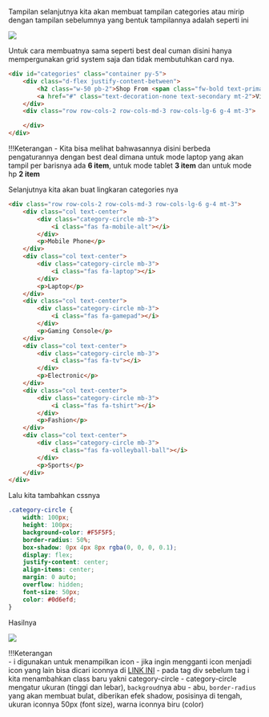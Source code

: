 Tampilan selanjutnya kita akan membuat tampilan categories atau mirip dengan tampilan sebelumnya yang bentuk tampilannya adalah seperti ini  
  
![](https://i.ibb.co.com/rM7bs0R/pkr43.png)
  
Untuk cara membuatnya sama seperti best deal cuman disini hanya mempergunakan grid system saja dan tidak membutuhkan card nya.   
  
```html title="index.html"
<div id="categories" class="container py-5">
    <div class="d-flex justify-content-between">
        <h2 class="w-50 pb-2">Shop From <span class="fw-bold text-primary">Top Categories</span></h2>
        <a href="#" class="text-decoration-none text-secondary mt-2">View All ></a>
    </div>
    <div class="row row-cols-2 row-cols-md-3 row-cols-lg-6 g-4 mt-3">

    </div>
</div>
```  
  
!!!Keterangan
    - Kita bisa melihat bahwasannya disini berbeda pengaturannya dengan best deal dimana untuk mode laptop yang akan tampil per barisnya ada **6 item**, untuk mode tablet **3 item** dan untuk mode hp **2 item**  
      
Selanjutnya kita akan buat lingkaran categories nya  

```html title="index.html" hl_lines="2 3 4 5 6 7 8 9 10 11 12 13 14 15 16 17 18 19 20 21 22 23 24 25 26 27 28 29 30 31 32 33 34 35 36 37"
<div class="row row-cols-2 row-cols-md-3 row-cols-lg-6 g-4 mt-3">
    <div class="col text-center">
        <div class="category-circle mb-3">
            <i class="fas fa-mobile-alt"></i>
        </div>
        <p>Mobile Phone</p>
    </div>
    <div class="col text-center">
        <div class="category-circle mb-3">
            <i class="fas fa-laptop"></i>
        </div>
        <p>Laptop</p>
    </div>
    <div class="col text-center">
        <div class="category-circle mb-3">
            <i class="fas fa-gamepad"></i>
        </div>
        <p>Gaming Console</p>
    </div>
    <div class="col text-center">
        <div class="category-circle mb-3">
            <i class="fas fa-tv"></i>
        </div>
        <p>Electronic</p>
    </div>
    <div class="col text-center">
        <div class="category-circle mb-3">
            <i class="fas fa-tshirt"></i>
        </div>
        <p>Fashion</p>
    </div>
    <div class="col text-center">
        <div class="category-circle mb-3">
            <i class="fas fa-volleyball-ball"></i>
        </div>
        <p>Sports</p>
    </div>
</div>
```  
  
Lalu kita tambahkan cssnya  
  
```css title="style.css"
.category-circle {
    width: 100px;
    height: 100px;
    background-color: #F5F5F5;
    border-radius: 50%;
    box-shadow: 0px 4px 8px rgba(0, 0, 0, 0.1);
    display: flex;
    justify-content: center;
    align-items: center;
    margin: 0 auto;
    overflow: hidden;
    font-size: 50px;
    color: #0d6efd;
}
```  
  
Hasilnya  
    
![](https://i.ibb.co.com/rM7bs0R/pkr43.png)
  
!!!Keterangan  
    - i digunakan untuk menampilkan icon
    - jika ingin mengganti icon menjadi icon yang lain bisa dicari iconnya di [LINK INI](https://fontawesome.com/v5/search)
    - pada tag div sebelum tag i kita menambahkan class baru yakni category-circle
    - category-circle mengatur ukuran (tinggi dan lebar), `backgroud`nya abu - abu, `border-radius` yang akan membuat bulat, diberikan efek shadow, posisinya di tengah, ukuran iconnya 50px (font size), warna iconnya biru (color)  